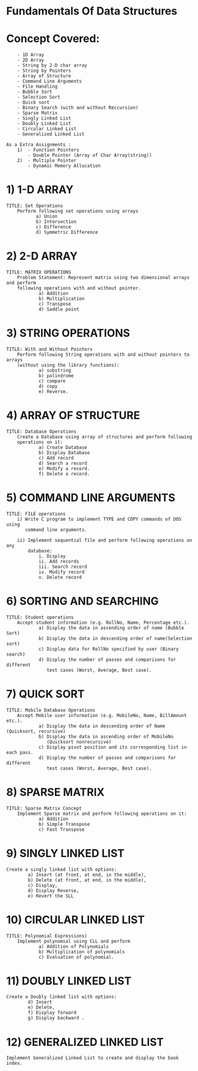 # Fundamentals Of Data Structures

# Concept Covered:
  		- 1D Array
  		- 2D Array
  		- String by 2-D char array
  		- String by Pointers
  		- Array of Structure
  		- Command Line Arguments
  		- File Handling
  		- Bubble Sort
  		- Selection Sort
  		- Quick sort
  		- Binary Search (with and without Reccursion)
  		- Sparse Matrix
  		- Singly Linked List
  		- Doubly Linked List
  		- Circular Linked List
  		- Generalized Linked List
  		
  	As a Extra Assignments :
	  	1)	- Function Pointers
  			- Double Pointer (Array of Char Array(string))
  		2)  - Multiple Pointer
  		    - Dynamic Memory Allocation	

# 1) 1-D ARRAY 
	TITLE: Set Operations
		Perform following set operations using arrays
			   a) Union
			   b) Intersection
			   c) Difference
			   d) Symmetric Difference

# 2) 2-D ARRAY 
	TITLE: MATRIX OPERATIONS
		Problem Statement: Represent matrix using two dimensional arrays and perform 
		following operations with and without pointer.
				a) Addition
				b) Multiplication
				c) Transpose
				d) Saddle point

# 3) STRING OPERATIONS 
	TITLE: With and Without Pointers
		Perform following String operations with and without pointers to arrays 
		(without using the library functions):
				a) substring
				b) palindrome
				c) compare
				d) copy
				e) Reverse.
			
# 4) ARRAY OF STRUCTURE
	TITLE: Database Operations
		Create a Database using array of structures and perform following 
		operations on it:
				a) Create Database
				b) Display Database
				c) Add record
				d) Search a record
				e) Modify a record.
				f) Delete a record.
			
# 5) COMMAND LINE ARGUMENTS 
	TITLE: FILE operations
		i) Write C program to implement TYPE and COPY commands of DOS using 
		   command line arguments.
		
		ii) Implement sequential file and perform following operations on any 
		    database:
				i. Display
				ii. Add records
				iii. Search record
				iv. Modify record
				v. Delete record


# 6) SORTING AND SEARCHING
	TITLE: Student operations
		Accept student information (e.g. RollNo, Name, Percentage etc.).
				a) Display the data in ascending order of name (Bubble Sort)
				b) Display the data in descending order of name(Selection sort)
				c) Display data for RollNo specified by user (Binary search)
				d) Display the number of passes and comparisons for different 
				   test cases (Worst, Average, Best case).


# 7) QUICK SORT
	TITLE: Mobile Database Operations
		Accept Mobile user information (e.g. MobileNo, Name, BillAmount etc.).
				a) Display the data in descending order of Name (Quicksort, recursive)
				b) Display the data in ascending order of MobileNo 
				   (Quicksort nonrecursive)
				c) Display pivot position and its corresponding list in each pass.
				d) Display the number of passes and comparisons for different 
				   test cases (Worst, Average, Best case).

# 8) SPARSE MATRIX
	TITLE: Sparse Matrix Concept
		Implement Sparse matrix and perform following operations on it:
				a) Addition
				b) Simple Transpose
				c) Fast Transpose

# 9) SINGLY LINKED LIST	
	Create a singly linked list with options:
			a) Insert (at front, at end, in the middle),
			b) Delete (at front, at end, in the middle),
			c) Display,
			d) Display Reverse,
			e) Revert the SLL

# 10) CIRCULAR LINKED LIST
	TITLE: Polynomial Expressions)
		Implement polynomial using CLL and perform
				a) Addition of Polynomials
				b) Multiplication of polynomials
				c) Evaluation of polynomial.

# 11) DOUBLY LINKED LIST
	Create a Doubly linked list with options:
			d) Insert
			e) Delete,
			f) Display forward
			g) Display backward .


# 12) GENERALIZED LINKED LIST
	Implement Generalized Linked List to create and display the book index.


